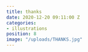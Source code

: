 ```yaml
---
title: thanks
date: 2020-12-20 09:11:00 Z
categories:
- illustrations
position: 8
image: "/uploads/THANKS.jpg"
---
```


